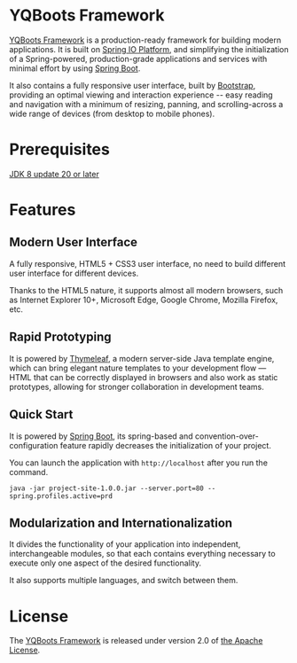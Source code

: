 # YQBoots Framework
[YQBoots Framework](http://www.yqboots/projects/framework) is a production-ready framework for building modern applications. It is built on [Spring IO Platform](http://spring.io/platform/), and simplifying the initialization of a Spring-powered, production-grade applications and services with minimal effort by using [Spring Boot](https://spring.io/spring-boot).
  
It also contains a fully responsive user interface, built by [Bootstrap](http://getbootstrap.com/), providing an optimal viewing and interaction experience -- easy reading and navigation with a minimum of resizing, panning, and scrolling-across a wide range of devices (from desktop to mobile phones).

# Prerequisites
[JDK 8 update 20 or later](http://www.oracle.com/technetwork/java/javase/downloads)

# Features
## Modern User Interface
A fully responsive, HTML5 + CSS3 user interface, no need to build different user interface for different devices.  

Thanks to the HTML5 nature, it supports almost all modern browsers, such as Internet Explorer 10+, Microsoft Edge, Google Chrome, Mozilla Firefox, etc.
## Rapid Prototyping
It is powered by [Thymeleaf](http://www.thymeleaf.org/), a modern server-side Java template engine, which can bring elegant nature templates to your development flow — HTML that can be correctly displayed in browsers and also work as static prototypes, allowing for stronger collaboration in development teams.
## Quick Start
It is powered by [Spring Boot](https://spring.io/spring-boot), its spring-based and convention-over-configuration feature rapidly decreases the initialization of your project.  

You can launch the application with ```http://localhost``` after you run the command.
```
java -jar project-site-1.0.0.jar --server.port=80 --spring.profiles.active=prd
```
## Modularization and Internationalization
It divides the functionality of your application into independent, interchangeable modules, so that each contains everything necessary to execute only one aspect of the desired functionality.  

It also supports multiple languages, and switch between them.

# License
The [YQBoots Framework](http://www.yqboots/projects/framework) is released under version 2.0 of [the Apache License](http://www.apache.org/licenses/LICENSE-2.0).
